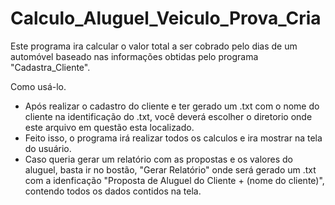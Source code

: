 # Calculo_Aluguel_Veiculo_Prova_Cria

Este programa ira calcular o valor total a ser cobrado pelo dias de um automóvel baseado nas informações obtidas pelo programa "Cadastra_Cliente".

Como usá-lo.

  - Após realizar o cadastro do cliente e ter gerado um .txt com o nome do cliente na identificação do .txt, você deverá escolher o diretorio onde este arquivo em questão esta localizado.
  - Feito isso, o programa irá realizar todos os calculos e ira mostrar na tela do usuário.
  - Caso queria gerar um relatório com as propostas e os valores do aluguel, basta ir no bostão, "Gerar Relatório" onde será gerado um .txt com a idenficação "Proposta de Aluguel do Cliente + (nome do cliente)", contendo todos os dados contidos na tela.
